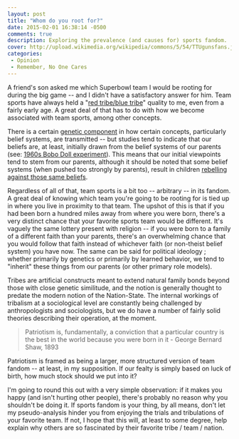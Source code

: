```yaml
---
layout: post
title: "Whom do you root for?"
date: 2015-02-01 16:38:14 -0500
comments: true
description: Exploring the prevalence (and causes for) sports fandom.
cover: http://upload.wikimedia.org/wikipedia/commons/5/54/TTUgunsfans.jpg
categories:
 - Opinion
 - Remember, No One Cares
---
```


A friend's son asked me which Superbowl team I would be rooting for during the big game -- and I didn't have a satisfactory answer for him. Team sports have always held a "[red tribe/blue tribe](http://slatestarcodex.com/2014/10/16/five-case-studies-on-politicization/)" quality to me, even from a fairly early age. A great deal of that has to do with how we become associated with team sports, among other concepts.

<!-- more -->

There is a certain [genetic component](http://www.apa.org/monitor/apr04/beliefs.aspx) in how certain concepts, particularly belief systems, are transmitted -- but studies tend to indicate that our beliefs are, at least, initially drawn from the belief systems of our parents (see: [1960s Bobo Doll experiment](http://en.wikipedia.org/wiki/Bobo_doll_experiment)). This means that our initial viewpoints tend to stem from our parents, although it should be noted that some belief systems (when pushed too strongly by parents), result in children [rebelling against those same beliefs](http://dx.doi.org/10.1017/S0007123413000033).

Regardless of all of that, team sports is a bit too -- arbitrary -- in its fandom. A great deal of knowing which team you're going to be rooting for is tied up in where you live in proximity to that team. The upshot of this is that if you had been born a hundred miles away from where you were born, there's a very distinct chance that your favorite sports team would be different. It's vaguely the same lottery present with religion -- if you were born to a family of a different faith than your parents, there's an overwhelming chance that you would follow that faith instead of whichever faith (or non-theist belief system) you have now. The same can be said for political ideology ; whether primarily by genetics or primarily by learned behavior, we tend to "inherit" these things from our parents (or other primary role models).

Tribes are artificial constructs meant to extend natural family bonds beyond those with close genetic similitude, and the notion is generally thought to predate the modern notion of the Nation-State. The internal workings of tribalism at a sociological level are constantly being challenged by anthropologists and sociologists, but we do have a number of fairly solid theories describing their operation, at the moment.

> Patriotism is, fundamentally, a conviction that a particular country is the best in the world because you were born in it - George Bernard Shaw, 1893

Patriotism is framed as being a larger, more structured version of team fandom -- at least, in my supposition. If our fealty is simply based on luck of birth, how much stock should we put into it?

I'm going to round this out with a very simple observation: if it makes you happy (and isn't hurting other people), there's probably no reason why you shouldn't be doing it. If sports fandom is your thing, by all means, don't let my pseudo-analysis hinder you from enjoying the trials and tribulations of your favorite team. If not, I hope that this will, at least to some degree, help explain why others are so fascinated by their favorite tribe / team / nation.
